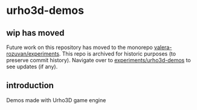 # urho3d-demos

## wip has moved

Future work on this repository has moved to the monorepo [valera-rozuvan/experiments](https://github.com/valera-rozuvan/experiments). This repo is archived for historic purposes (to preserve commit history). Navigate over to [experiments/urho3d-demos](https://github.com/valera-rozuvan/experiments/tree/main/urho3d-demos) to see updates (if any).

## introduction

Demos made with Urho3D game engine
